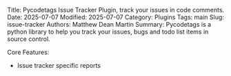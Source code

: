 Title: Pycodetags Issue Tracker Plugin, track your issues in code comments.
Date: 2025-07-07
Modified: 2025-07-07
Category: Plugins
Tags: main
Slug: issue-tracker
Authors: Matthew Dean Martin
Summary: Pycodetags is a python library to help you track your issues, bugs and todo list items in source control.

Core Features:

- Issue tracker specific reports